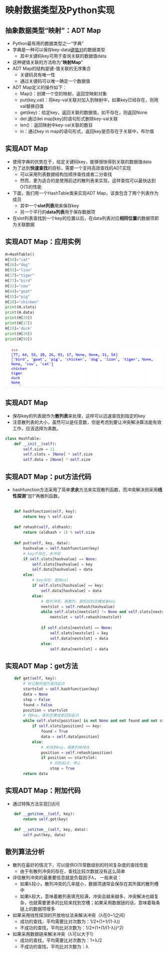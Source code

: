 # 映射数据类型及Python实现
## 抽象数据类型“映射”：ADT Map
+ Python最有用的数据类型之一“字典”
+ 字典是一种可以保存key-data<u>键值对</u>的数据类型
  + 其中关键码key可用于查询关联的数据值data
+ 这种键值关联的方法称为“**映射Map**”
+ ADT Map的结构是键-值关联的无序集合
  + 关键码具有唯一性
  + 通过关键码可以唯一确定一个数据值
+ ADT Map定义的操作如下：
  + Map()：创建一个空的映射，返回空映射对象
  + put(key,val)：将key-val关联对加入到映射中，如果key已经存在，则用val替换旧值
  + get(key)：给定key，返回关联的数据值，如不存在，则返回None
  + del:通过del map[key]的语句形式删除key-val关联
  + len()：返回映射中key-val关联的数目
  + in：通过key in map的语句形式，返回key是否存在于关联中，布尔值
## 实现ADT Map
+ 使用字典的优势在于，给定关键码key，能够很快得到关联的数据值data
+ 为了达到**快速查找**的目标，需要一个支持高效查找的ADT实现
  + 可以采用列表数据结构加顺序查找或者二分查找
  + 然而，更为适合的是使用前述的散列表来实现，这样查找可以最快达到O(1)的性能
+ 下面，我们用一个HashTable类来实现ADT Map，该类包含了两个列表作为成员
  + 其中一个**slot列表**用来保存key
  + 另一个平行的**data列表**用于保存数据项
+ 在slot列表查找到一个key的位置以后，在data列表对应**相同位置**的数据项即为关联数据
## 实现ADT Map：应用实例
```python
H=HashTable()
H[54]="cat"
H[26]="dog"
H[93]="lion"
H[17]="tiger"
H[77]="bird"
H[31]="cow"
H[44]="goat"
H[55]="pig"
H[20]="chicken"
print(H.slots)
print(H.data)
print(H[20])
print(H[17])
H[20]='duck'
print(H[20])
print(H[99])
```
![img.png](img.png)
## 实现ADT Map
+ 保存key的列表就作为**散列表**来处理，这样可以迅速查找到指定的key
+ 注意散列表的大小，虽然可以是任意数，但是考虑到要让冲突解决算法能有效工作，应该选择为素数。
```python
class HashTable:
    def __init__(self):
        self.size = 11
        self.slots = [None] * self.size
        self.data = [None] * self.size
```
## 实现ADT Map：put方法代码
+ hashfunction方法采用了简单**求余**方法来实现散列函数，而冲突解决则采用**线性探测**”加1“再散列函数。
```python

    def hashfunction(self, key):
        return key % self.size

    def rehash(self, oldhash):
        return (oldhash + 1) % self.size

    def put(self, key, data):
        hashvalue = self.hashfunction(key)
        # key不存在，未冲突
        if self.slots[hashvalue] == None:
            self.slots[hashvalue] = key
            self.data[hashvalue] = data
        else:
            # key存在，替换val
            if self.slots[hashvalue] == key:
                self.data[hashvalue] = data
            else:
                # 散列冲突，再散列，直到找到空槽或者key
                nextslot = self.rehash(hashvalue)
                while self.slots[nextslot] != None and self.slots[nextslot] != key:
                    nextslot = self.rehash(nextslot)

                if self.slots[nextslot] == None:
                    self.slots[nextslot] = key
                    self.data[nextslot] = data
                else:
                    self.data[nextslot] = data

```
## 实现ADT Map：get方法
```python
    def get(self, key):
        # 标记散列值为查找起点
        startslot = self.hashfunction(key)
        data = None
        stop = False
        found = False
        position = startslot
        # 找key，直到空槽或者回到起点
        while self.slots[position] is not None and not found and not stop:
            if self.slots[position] == key:
                found = True
                data = self.data[position]
            else:
                # 未找到key，再散列继续找
                position = self.rehash(position)
                if position == startslot:
                    # 回到起点，停止
                    stop = True
        return data
```
## 实现ADT Map：附加代码
+ 通过特殊方法实现[]访问
```python
    def __getitem__(self, key):
        return self.get(key)

    def __setitem__(self, key, data):
        self.put(key, data)
```
## 散列算法分析
+ 散列在最好的情况下，可以提供O(1)常数级别的时间复杂度的查找性能
  + 由于有散列冲突的存在，查找比较次数就没有这么简单
+ 评估散列冲突的最重要信息就是负载因子λ， 一般来说：
  + 如果λ较小，散列冲突的几率就小，数据项通常会保存在其所属的散列槽中
  + 如果λ较大，意味着散列表填充较满，冲突会越来越多，冲突解决也越复杂，也就需要更多的比较来找到空槽；如果采用数据链的话，意味着每条链上的数据项增多
+ 如果采用线性探测的开放地址法来解决冲突（λ在0~1之间）
  + 成功的查找，平均需要比对次数为：1/2*(1+1/(1-λ))
  + 不成功的查找，平均比对次数为：1/2*(1+(1/(1-λ))^2)
+ 如果采用数据链来解决冲突（λ可以大于1）
  + 成功的查找，平均需要比对次数为：1+λ/2 
  + 不成功的查找，平均比对次数为：λ